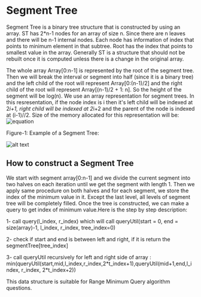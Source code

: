 # Segment Tree

Segment Tree is a binary tree structure that is constructed by using an array. ST has 2*n-1 nodes for an array of size n. Since there are n leaves and there will be n-1 internal nodes.
Each node has information of index that points to minimum element in that subtree. Root has the index that points to smallest value in the array. 
Generally ST is a structure that should not be rebuilt once it is computed unless there is a change in the original array. 

The whole array Array[0:n-1] is represented by the root of the segment tree. Then we will break the interval or segment into half (since it is a binary tree) and the left child of the root will represent Array[0:(n-1)/2] and the right child of the root will represent Array[(n-1)/2 + 1: n]. So the height of the segment will be log(n).
We use an array representation for segment trees. In this resresentation, if the node index is i then it's left child will be indexed at 2*i+1, right child will be indexed at 2*i+2 and the parent of the node is indexed at (i-1)//2.
Size of the memory allocated for this representation will be: ![equation](http://www.geeksforgeeks.org/wp-content/uploads/segmenttree.png)

Figure-1: Example of a Segment Tree:

![alt text](http://www.geeksforgeeks.org/wp-content/uploads/RangeMinimumQuery.png)

## How to construct a Segment Tree
We start with segment array[0:n-1] and we divide the current segment into two halves on each iteration until we get the segment with length 1.
Then we apply same procedure on both halves and for each segment, we store the index of the minimum value in it.
Except the last level, all levels of segment tree will be completely filled. 
Once the tree is constructed, we can make a query to get index of minimum value.Here is the step by step description:

1- call query(l_index, r_index) which will call queryUtil(start = 0, end = size(array)-1, l_index, r_index, tree_index=0)

2- check if start and end is between left and right, if it is return the segmentTree[tree_index]

3- call queryUtil recursively for left and right side of array : min(queryUtil(start,mid,l_index,r_index,2\*t_index+1),queryUtil(mid+1,end,l_index, r_index, 2\*t_index+2))

This data structure is suitable for Range Minimum Query algorithm questions.